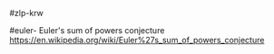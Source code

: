 #zlp-krw

#euler- Euler's sum of powers conjecture https://en.wikipedia.org/wiki/Euler%27s_sum_of_powers_conjecture